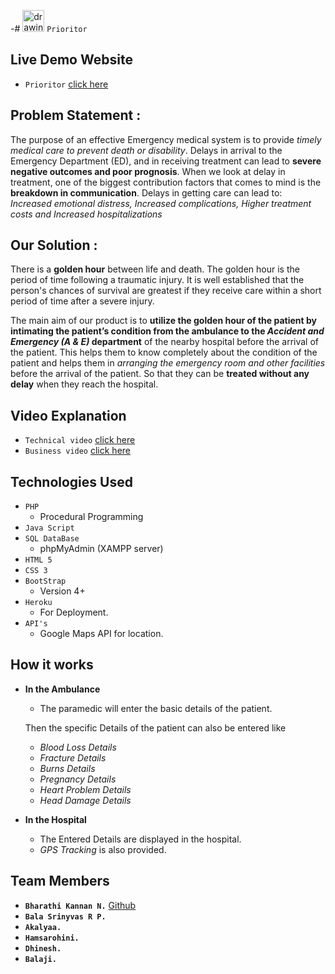 -# <img src="https://github.com/bharathikannan1311/Prioritor_Demo/blob/master/Images/Prioritor-Logo.png?raw=true" alt="drawing" width="35"/>  `Prioritor`

## Live Demo Website
- `Prioritor` [click here](https://prioritordemo.herokuapp.com/)

## Problem Statement :
The purpose of an effective Emergency medical system is to provide *timely medical care to prevent death or disability*. 
Delays in arrival to the Emergency Department (ED), and in receiving treatment can lead to **severe negative outcomes and poor prognosis**. 
When we look at delay in treatment, one of the biggest contribution factors that comes to mind is the **breakdown in communication**.
Delays in getting care can lead to: *Increased emotional distress, Increased complications, Higher treatment costs and Increased hospitalizations*

## Our Solution : 
There is a **golden hour** between life and death. 
The golden hour is the period of time following a traumatic injury. 
It is well established that the person's chances of survival are greatest if they receive care within a short period of time after a severe injury. 

The main aim of our product is to **utilize the golden hour of the patient by intimating the patient’s condition from the ambulance to the *Accident and Emergency (A & E)* department** of the nearby hospital before the arrival of the patient. 
This helps them to know completely about the condition of the patient and helps them in *arranging the emergency room and other facilities* before the arrival of the patient.
So that they can be **treated without any delay** when they reach the hospital.

## Video Explanation

- `Technical video` [click here](https://www.youtube.com/watch?v=-by6cOPpnOo&t=199s)
- `Business video` [click here](https://www.youtube.com/watch?v=dAitj0FnWT0)
## Technologies Used
- `PHP`
  - Procedural Programming
- `Java Script`
- `SQL DataBase`
  - phpMyAdmin (XAMPP server)
- `HTML 5`
- `CSS 3`
- `BootStrap` 
  - Version 4+
- `Heroku`
  - For Deployment.
- `API's`
  - Google Maps API for location.
 
## How it works
- **In the Ambulance**
  - The paramedic will enter the basic details of the patient.
  
  Then the specific Details of the patient can also be entered like
    - *Blood Loss Details*
    - *Fracture Details*
    - *Burns Details*
    - *Pregnancy Details*
    - *Heart Problem Details*
    - *Head Damage Details*
    
- **In the Hospital**
  - The Entered Details are displayed in the hospital.
  - *GPS Tracking* is also provided.
  
## Team Members
- **`Bharathi Kannan N.`**   [Github](https://github.com/bharathikannan1311/)
- **`Bala Srinyvas R P.`**
- **`Akalyaa.`**
- **`Hamsarohini.`**
- **`Dhinesh.`**
- **`Balaji.`**
